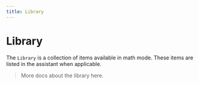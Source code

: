 ```yaml
---
title: Library
---
```


# Library 

The `Library` is a collection of items available in math mode. These items are listed in the assistant when applicable.

> More docs about the library here.
